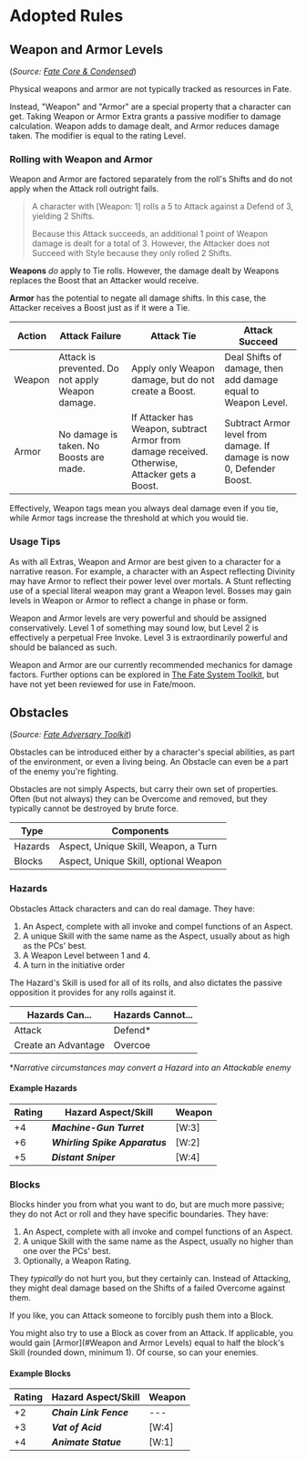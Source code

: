 # Adopted Rules

## Weapon and Armor Levels
(*Source: [Fate Core & Condensed](https://fate-srd.com/fate-condensed/optional-rules#weapon-and-armor-ratings)*)

Physical weapons and armor are not typically tracked as resources in Fate. 

Instead, "Weapon" and "Armor" are a special property that a character can get. Taking Weapon or Armor Extra grants a passive modifier to damage calculation. Weapon adds to damage dealt, and Armor reduces damage taken. The modifier is equal to the rating Level. 

### Rolling with Weapon and Armor

Weapon and Armor are factored separately from the roll's Shifts and do not apply when the Attack roll outright fails. 

> A character with \[Weapon: 1\] rolls a 5 to Attack against a Defend of 3, yielding 2 Shifts. 
> 
> Because this Attack succeeds, an additional 1 point of Weapon damage is dealt for a total of 3. However, the Attacker does not Succeed with Style because they only rolled 2 Shifts.

**Weapons** *do* apply to Tie rolls. However, the damage dealt by Weapons replaces the Boost that an Attacker would receive. 

**Armor** has the potential to negate all damage shifts. In this case, the Attacker receives a Boost just as if it were a Tie.

| Action | Attack Failure | Attack Tie | Attack Succeed |
|--------|------|------|------|
| Weapon | Attack is prevented. Do not apply Weapon damage. | Apply only Weapon damage, but do not create a Boost. | Deal Shifts of damage, then add damage equal to Weapon Level. | 
| Armor | No damage is taken. No Boosts are made.  | If Attacker has Weapon, subtract Armor from damage received. Otherwise, Attacker gets a Boost. | Subtract Armor level from damage. If damage is now 0, Defender Boost. |

Effectively, Weapon tags mean you always deal damage even if you tie, while Armor tags increase the threshold at which you would tie.

### Usage Tips

As with all Extras, Weapon and Armor are best given to a character for a narrative reason. For example, a character with an Aspect reflecting Divinity may have Armor to reflect their power level over mortals. A Stunt reflecting use of a special literal weapon may grant a Weapon level. Bosses may gain levels in Weapon or Armor to reflect a change in phase or form.

Weapon and Armor levels are very powerful and should be assigned conservatively. Level 1 of something may sound low, but Level 2 is effectively a perpetual Free Invoke. Level 3 is extraordinarily powerful and should be balanced as such.

Weapon and Armor are our currently recommended mechanics for damage factors. Further options can be explored in [The Fate System Toolkit](https://fate-srd.com/fate-system-toolkit/weapons-and-armor-alternatives), but have not yet been reviewed for use in Fate/moon.

## Obstacles
(*Source: [Fate Adversary Toolkit](https://fate-srd.com/fate-adversary-toolkit/obstacles)*)

Obstacles can be introduced either by a character's special abilities, as part of the environment, or even a living being. An Obstacle can even be a part of the enemy you're fighting. 

Obstacles are not simply Aspects, but carry their own set of properties. Often (but not always) they can be Overcome and removed, but they typically cannot be destroyed by brute force.

| Type | Components |
| ----- | -------------- |
| Hazards | Aspect, Unique Skill, Weapon, a Turn |
| Blocks | Aspect, Unique Skill, optional Weapon | 

### Hazards
Obstacles Attack characters and can do real damage. They have:

1. An Aspect, complete with all invoke and compel functions of an Aspect. 
3. A unique Skill with the same name as the Aspect, usually about as high as the PCs' best.
3. A Weapon Level between 1 and 4. 
4. A turn in the initiative order

The Hazard's Skill is used for all of its rolls, and also dictates the passive opposition it provides for any rolls against it. 

| Hazards Can... | Hazards Cannot... |
| --------------- | --------------- |
| Attack | Defend\* |
| Create an Advantage | Overcoe |
\**Narrative circumstances may convert a Hazard into an Attackable enemy* 

#### Example Hazards
| Rating | Hazard Aspect/Skill | Weapon |
| --- | --- | --- | 
| +4 | ***Machine-Gun Turret*** | \[W:3\] |
| +6 | ***Whirling Spike Apparatus*** | \[W:2\] |
| +5 | ***Distant Sniper*** | \[W:4\] |

### Blocks

Blocks hinder you from what you want to do, but are much more passive; they do not Act or roll and they have specific boundaries. They have:

1. An Aspect, complete with all invoke and compel functions of an Aspect. 
2. A unique Skill with the same name as the Aspect, usually no higher than one over the PCs' best.
3. Optionally, a Weapon Rating. 

They *typically* do not hurt you, but they certainly can. Instead of Attacking, they might deal damage based on the Shifts of a failed Overcome against them. 

If you like, you can Attack someone to forcibly push them into a Block. 

You might also try to use a Block as cover from an Attack. If applicable, you would gain [Armor](#Weapon and Armor Levels) equal to half the block's Skill (rounded down, minimum 1). Of course, so can your enemies.

#### Example Blocks
| Rating | Hazard Aspect/Skill | Weapon |
| --- | --- | --- | 
| +2 | ***Chain Link Fence*** | --- |
| +3 | ***Vat of Acid*** | \[W:4\] |
| +4 | ***Animate Statue*** | \[W:1\] |